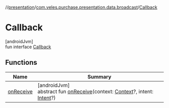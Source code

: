 //[presentation](../../../index.md)/[com.veles.purchase.presentation.data.broadcast](../index.md)/[Callback](index.md)

# Callback

[androidJvm]\
fun interface [Callback](index.md)

## Functions

| Name | Summary |
|---|---|
| [onReceive](on-receive.md) | [androidJvm]<br>abstract fun [onReceive](on-receive.md)(context: [Context](https://developer.android.com/reference/kotlin/android/content/Context.html)?, intent: [Intent](https://developer.android.com/reference/kotlin/android/content/Intent.html)?) |
